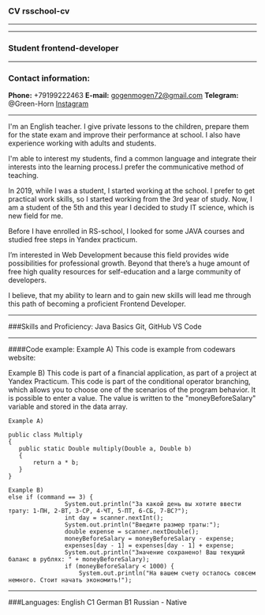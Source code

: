 ### CV rsschool-cv
---

---
### Student frontend-developer
---
### Contact information:
__Phone:__ +79199222463
__E-mail:__ gogenmogen72@gmail.com
__Telegram:__ @Green-Horn
[Instagram](https://www.instagram.com/mr.gog/ "Push me")

___

I'm an English teacher. I give private lessons to the children, prepare them for the state exam and improve their performance at school. I also have experience working with adults and students. 

I'm able to interest my students, find a common language and integrate their interests into the learning process.I prefer the communicative method of teaching.

In 2019, while I was a student, I started working at the school. I prefer to get practical work skills, so I started working from the 3rd year of study.
Now, I am a student of the 5th and this year I decided to study IT science, which is new field for me.

Before I have enrolled in RS-school, I looked for some JAVA courses and studied free steps in Yandex practicum.

I’m interested in Web Development because this field provides wide possibilities for professional growth. 
Beyond that  there’s a huge amount of free high quality resources for self-education and a large community of developers.


I believe, that my ability to learn and to gain new skills will lead me through this path of becoming a proficient Frontend Developer.
___
###Skills and Proficiency:
Java Basics
Git, GitHub
VS Code
___

####Code example:
Example A)
This code is example from codewars website:


Example B)
This code is part of a financial application, as part of a project at Yandex Practicum.
This code is part of the conditional operator branching, which allows you to choose one of the scenarios of the program behavior. It is possible to enter a value. The value is written to the "moneyBeforeSalary" variable and stored in the data array.

```
Example A)

public class Multiply
{
   public static Double multiply(Double a, Double b)
   {
       return a * b;
   }
}

Example B)
else if (command == 3) {
                System.out.println("За какой день вы хотите ввести трату: 1-ПН, 2-ВТ, 3-СР, 4-ЧТ, 5-ПТ, 6-СБ, 7-ВС?");
                int day = scanner.nextInt();
                System.out.println("Введите размер траты:");
                double expense = scanner.nextDouble();
                moneyBeforeSalary = moneyBeforeSalary - expense;
                expenses[day - 1] = expenses[day - 1] + expense;
                System.out.println("Значение сохранено! Ваш текущий баланс в рублях: " + moneyBeforeSalary);
                if (moneyBeforeSalary < 1000) {
                    System.out.println("На вашем счету осталось совсем немного. Стоит начать экономить!");
```
____
###Languages:
English C1
German B1
Russian - Native